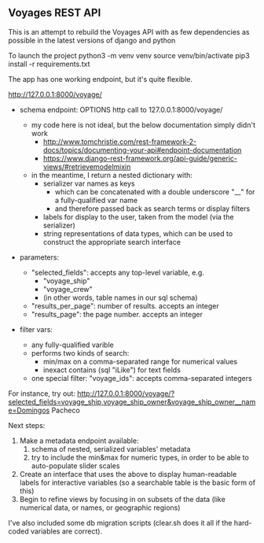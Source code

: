 
## Voyages REST API

This is an attempt to rebuild the Voyages API with as few dependencies as possible in the latest versions of django and python

To launch the project
	python3 -m venv venv
	source venv/bin/activate
	pip3 install -r requirements.txt


The app has one working endpoint, but it's quite flexible.

http://127.0.0.1:8000/voyage/

* schema endpoint: OPTIONS http call to 127.0.0.1:8000/voyage/
	* my code here is not ideal, but the below documentation simply didn't work
		* http://www.tomchristie.com/rest-framework-2-docs/topics/documenting-your-api#endpoint-documentation
		* https://www.django-rest-framework.org/api-guide/generic-views/#retrievemodelmixin
	* in the meantime, I return a nested dictionary with:
		* serializer var names as keys
			* which can be concatenated with a double underscore "__" for a fully-qualified var name
			* and therefore passed back as search terms or display filters			
		* labels for display to the user, taken from the model (via the serializer)
		* string representations of data types, which can be used to construct the appropriate search interface

* parameters:
	* "selected_fields": accepts any top-level variable, e.g. 
		* "voyage_ship"
		* "voyage_crew"
		* (in other words, table names in our sql schema)
	* "results_per_page": number of results. accepts an integer
	* "results_page": the page number. accepts an integer
* filter vars:
	* any fully-qualified varible
	* performs two kinds of search:
		* min/max on a comma-separated range for numerical values
		* inexact contains (sql "iLike") for text fields
	* one special filter: "voyage_ids": accepts comma-separated integers

For instance, try out: http://127.0.0.1:8000/voyage/?selected_fields=voyage_ship,voyage_ship_owner&voyage_ship_owner__name=Domingos Pacheco


Next steps:
1. Make a metadata endpoint available:
	1. schema of nested, serialized variables' metadata
	1. try to include the min&max for numeric types, in order to be able to auto-populate slider scales
1. Create an interface that uses the above to display human-readable labels for interactive variables (so a searchable table is the basic form of this)
1. Begin to refine views by focusing in on subsets of the data (like numerical data, or names, or geographic regions)

I've also included some db migration scripts (clear.sh does it all if the hard-coded variables are correct).
